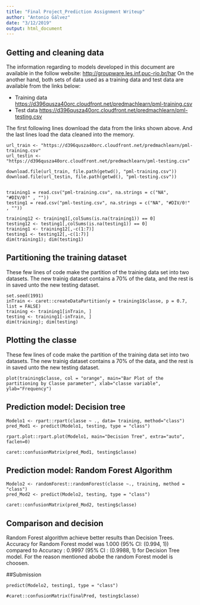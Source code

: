 ```yaml
---
title: "Final Project_Prediction Assignment Writeup"
author: "Antonio Gálvez"
date: "3/12/2019"
output: html_document
---
```


## Getting and cleaning data

The information regarding to models developed in this document are available in the follow website: http://groupware.les.inf.puc-rio.br/har
On the another hand, both sets of data used as a training data and test data are available from the links below:
 - Training data
https://d396qusza40orc.cloudfront.net/predmachlearn/pml-training.csv
 - Test data
https://d396qusza40orc.cloudfront.net/predmachlearn/pml-testing.csv

The first following lines download the data from the links shown above.
And the last lines load the data cleaned into the memory.

```{r ECHO = FALSE}
url_train <- "https://d396qusza40orc.cloudfront.net/predmachlearn/pml-training.csv"
url_testin <- "https://d396qusza40orc.cloudfront.net/predmachlearn/pml-testing.csv"

download.file(url_train, file.path(getwd(), "pml-training.csv"))
download.file(url_testin, file.path(getwd(), "pml-testing.csv"))


training1 = read.csv("pml-training.csv", na.strings = c("NA", "#DIV/0!" , ""))
testing1 = read.csv("pml-testing.csv", na.strings = c("NA", "#DIV/0!" , ""))

training12 <- training1[,colSums(is.na(training1)) == 0]
testing12 <- testing1[,colSums(is.na(testing1)) == 0]
training1 <- training12[,-c(1:7)]
testing1 <- testing12[,-c(1:7)]
dim(training1); dim(testing1)
```

## Partitioning the training dataset

These few lines of code make the partition of the training data set into two datasets. The new trainig dataset contains a 70% of the data, and the rest is in saved unto the new testing dataset. 

```{r}
set.seed(1991)
inTrain <- caret::createDataPartition(y = training1$classe, p = 0.7, list = FALSE)
training <- training1[inTrain, ]
testing <- training1[-inTrain, ]
dim(training); dim(testing)
```

## Plotting the classe
These few lines of code make the partition of the training data set into two datasets. The new trainig dataset contains a 70% of the data, and the rest is in saved unto the new testing dataset. 

```{r}
plot(training$classe, col = "orange", main="Bar Plot of the partitioning by Classe parameter", xlab="classe variable", ylab="Frequency")

```
## Prediction model: Decision tree

```{r}
Modelo1 <- rpart::rpart(classe ~ ., data= training, method="class")
pred_Mod1 <- predict(Modelo1, testing, type = "class")

rpart.plot::rpart.plot(Modelo1, main="Decision Tree", extra="auto", faclen=0)
```
```{r}
caret::confusionMatrix(pred_Mod1, testing$classe)
```
## Prediction model: Random Forest Algorithm
```{r}
Modelo2 <- randomForest::randomForest(classe ~., training, method = "class")
pred_Mod2 <- predict(Modelo2, testing, type = "class")

caret::confusionMatrix(pred_Mod2, testing$classe)
```
##  Comparison and decision

Random Forest algorithm achieve better results than Decision Trees.
Accuracy for Random Forest model was 1.000 (95% CI: (0.994, 1)) compared to Accuracy : 0.9997 (95% CI : (0.9988, 1) for Decision Tree model. 
For the reason mentioned abobe the random Forest model is choosen.

##Submission
```{r}
predict(Modelo2, testing1, type = "class")

#caret::confusionMatrix(finalPred, testing$classe)
```
